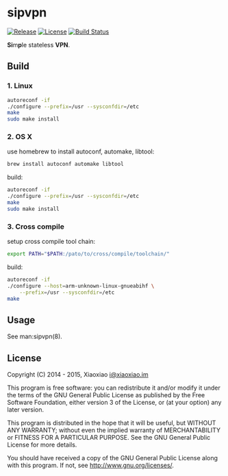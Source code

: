 # sipvpn #

[![Release](https://badge.xiaoxiao.im/github/release/XiaoxiaoPu/sipvpn.svg)](https://github.com/XiaoxiaoPu/sipvpn/releases/latest)
[![License](https://badge.xiaoxiao.im/badge/license-GPL%203-blue.svg)](https://www.gnu.org/licenses/gpl.html)
[![Build Status](https://ci.xiaoxiao.im/buildStatus/icon?job=sipvpn)](https://ci.xiaoxiao.im/job/sipvpn)

**Si**m**p**le stateless **VPN**.

## Build ##

### 1. Linux ###

```bash
autoreconf -if
./configure --prefix=/usr --sysconfdir=/etc
make
sudo make install
```

### 2. OS X ###

use homebrew to install autoconf, automake, libtool:

```bash
brew install autoconf automake libtool
```

build:

```bash
autoreconf -if
./configure --prefix=/usr --sysconfdir=/etc
make
sudo make install
```

### 3. Cross compile ###

setup cross compile tool chain:

```bash
export PATH="$PATH:/pato/to/cross/compile/toolchain/"
```

build:

```bash
autoreconf -if
./configure --host=arm-unknown-linux-gnueabihf \
    --prefix=/usr --sysconfdir=/etc
make
```

## Usage ##

See man:sipvpn(8).

## License ##

Copyright (C) 2014 - 2015, Xiaoxiao <i@xiaoxiao.im>

This program is free software: you can redistribute it and/or modify
it under the terms of the GNU General Public License as published by
the Free Software Foundation, either version 3 of the License, or
(at your option) any later version.

This program is distributed in the hope that it will be useful,
but WITHOUT ANY WARRANTY; without even the implied warranty of
MERCHANTABILITY or FITNESS FOR A PARTICULAR PURPOSE.  See the
GNU General Public License for more details.

You should have received a copy of the GNU General Public License
along with this program. If not, see <http://www.gnu.org/licenses/>.

